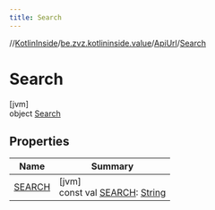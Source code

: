 ```yaml
---
title: Search
---
```

//[KotlinInside](../../../../index.html)/[be.zvz.kotlininside.value](../../index.html)/[ApiUrl](../index.html)/[Search](index.html)



# Search



[jvm]\
object [Search](index.html)



## Properties


| Name | Summary |
|---|---|
| [SEARCH](-s-e-a-r-c-h.html) | [jvm]<br>const val [SEARCH](-s-e-a-r-c-h.html): [String](https://kotlinlang.org/api/latest/jvm/stdlib/kotlin/-string/index.html) |

